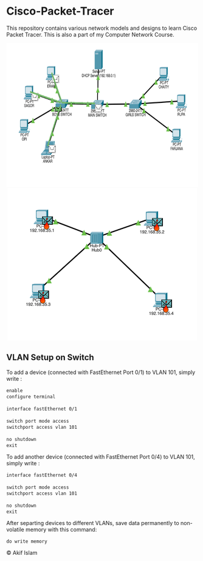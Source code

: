 # Cisco-Packet-Tracer
This repository contains various network models and designs to learn Cisco Packet Tracer. This is also a part of my Computer Network Course.

<div align="center">
 <img src="./Samples/CPT_Sample_1.png" height="378" width="763" />
 <img src="./Samples/CPT_Sample_2.png" height="400" width="500" />
</div>

## VLAN Setup on Switch

To add a device (connected with FastEthernet Port 0/1) to VLAN 101, simply write :

```
enable
configure terminal

interface fastEthernet 0/1

switch port mode access
switchport access vlan 101

no shutdown
exit

```

To add another device (connected with FastEthernet Port 0/4) to VLAN 101, simply write :

```
interface fastEthernet 0/4

switch port mode access
switchport access vlan 101

no shutdown
exit

```


After separting devices to different VLANs, save data permanently to non-volatile memory with this command:
```
do write memory
```


 © Akif Islam
